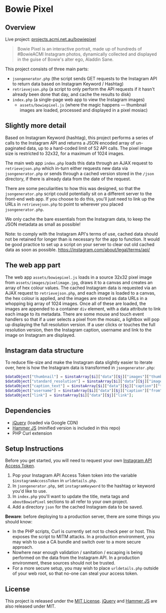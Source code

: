 # Bowie Pixel
## Overview
Live project: [projects.acmi.net.au/bowiepixel](http://projects.acmi.net.au/bowiepixel)
> Bowie Pixel is an interactive portrait, made up of hundreds of #BowieACMI Instagram photos, dynamically collected and displayed in the guise of Bowie's alter ego, Aladdin Sane.

This project consists of three main parts:
-   `jsongenerator.php` (the script sends GET requests to the Instagram API to return data based on Instagram Keyword / Hashtag)
-   `retrievejson.php` (a script to only perform the API requests if it hasn't already been done that day, and cache the results to disk)
-   `index.php` (a single-page web app to view the Instagram images)
    - `assets/bowiepixel.js` (where the magic happens — thumbnail images are loaded, processed and displayed in a pixel mosiac)

## Slightly more detail

Based on Instagram Keyword (hashtag), this project performs a series of calls to the Instagram API and returns a JSON encoded array of un-paginated data, up to a hard-coded limit of 52 API calls. The pixel image size is restricted to 32x32, for a maximum of 1024 images.

The main web app `index.php` loads this data through an AJAX request to `retrievejson.php` which in-turn either requests new data via `jsongenerator.php` or sends through a cached version stored in the `/json` directory, if there is already data from the date of the request.

There are some peculiarities to how this was designed, so that the `jsongenerator.php` script could potentially sit on a different server to the front-end web app. If you choose to do this, you'll just need to link up the URLs in `retrievejson.php` to point to wherever you placed `jsongenerator.php`.

We only cache the bare essentials from the Instagram data, to keep the JSON metadata as small as possible!

Note: to comply with the Instagram API's terms of use, cached data should not be retained for longer than is necessary for the app to function. It would be good practice to set up a script on your server to clear out old cached data as soon as possible.
https://instagram.com/about/legal/terms/api/

## The web app part
The web app `assets/bowiepixel.js` loads in a source 32x32 pixel image from `assets/images/pixelimage.jpg`, draws it to a canvas and creates an array of hex colour values. The cached Instagram data is requested via an AJAX request to `retrievejson.php`, and each image is loaded to a canvas, the hex colour is applied, and the images are stored as data URLs in a whopping big array of 1024 images. Once all of these are loaded, the images are appended to a container `div` element, with a data attribute to link each image to its metadata. There are some mouse and touch event handlers so that if a user selects a pixel from the mosaic, a lightbox will pop up displaying the full resolution version. If a user clicks or touches the full resolution version, then the Instagram caption, username and link to the image on Instagram are displayed.

## Instagram data structure

To reduce file-size and make the Instagram data slightly easier to iterate over, here is how the Instagram data is transformed in `jsongenerator.php`:
``` php
$dataObject["thumbnail"] = $instaArray[$i]["data"][$j]["images"]["thumbnail"]["url"];
$dataObject["standard_resolution"] = $instaArray[$i]["data"][$j]["images"]["standard_resolution"]["url"];
$dataObject["caption_text"] = $instaArray[$i]["data"][$j]["caption"]["text"];
$dataObject["username"] = $instaArray[$i]["data"][$j]["caption"]["from"]["username"];
$dataObject["link"] = $instaArray[$i]["data"][$j]["link"];
```
## Dependencies

-   [jQuery](https://jquery.com/) (loaded via Google CDN)
-   [Hammer JS](http://hammerjs.github.io/) (minified version is included in this repo)
-   PHP Curl extension

## Setup Instructions

Before you get started, you will need to request your own [Instagram API Access Token](https://instagram.com/developer/authentication/). 

1.  Pop your Instagram API Access Token token into the variable `$instagramAccessToken` in `urldetails.php`.
2.  In `jsongenerator.php`, set `instagramKeyword` to the hashtag or keyword you'd like to use.
3.  In `index.php` you'll want to update the title, meta tags and `aboutBowiePixel` sections to all refer to your own project.
4.	Add a directory `json` for the cached Instagram data to be saved.

**Beware**: before deploying to a production server, there are some things you should know:
-   In the PHP scripts, Curl is currently set not to check peer or host. This exposes the script to MITM attacks. In a production environment, you may wish to use a CA bundle and switch over to a more secure approach.
-   Nowhere near enough validation / sanitation / escaping is being performed on the data from the Instagram API. In a production environment, these sources should not be trusted.
-   For a more secure setup, you may wish to place `urldetails.php` outside of your web root, so that no-one can steal your access token.

## License
This project is released under the [MIT License](https://tldrlegal.com/license/mit-license).
[jQuery](https://jquery.com/) and [Hammer JS](http://hammerjs.github.io/) are also released under  MIT.
